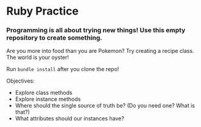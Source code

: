 # Ruby Practice

### Programming is all about trying new things! Use this empty repository to create something.

Are you more into food than you are Pokemon? Try creating a recipe class. The world is your oyster!

Run ```bundle install``` after you clone the repo!

Objectives:

- Explore class methods
- Explore instance methods
- Where should the single source of truth be? (Do you need one? What is that?)
- What attributes should our instances have?
